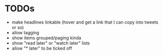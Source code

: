 # TODOs

- make headlines linkable (hover and get a link that I can copy into tweets or so)
- allow tagging
- show items grouped/paging kinda
- show "read later" or "watch later" lists
- allow "* later" to be ticked off